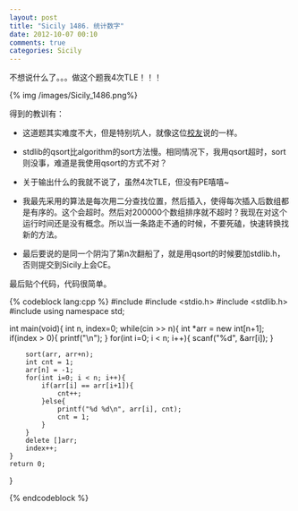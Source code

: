 ```yaml
---
layout: post
title: "Sicily 1486. 统计数字"
date: 2012-10-07 00:10
comments: true
categories: Sicily
---
```


不想说什么了。。。做这个题我4次TLE！！！

{% img /images/Sicily_1486.png%}

<!-- more -->

得到的教训有：

* 这道题其实难度不大，但是特别坑人，就像这位[校友](http://blog.csdn.net/chenhq1991/article/details/7758850)说的一样。

* stdlib的qsort比algorithm的sort方法慢。相同情况下，我用qsort超时，sort则没事，难道是我使用qsort的方式不对？

* 关于输出什么的我就不说了，虽然4次TLE，但没有PE嘻嘻~

* 我最先采用的算法是每次用二分查找位置，然后插入，使得每次插入后数组都是有序的。这个会超时。然后对200000个数组排序就不超时？我现在对这个运行时间还是没有概念。所以当一条路走不通的时候，不要死磕，快速转换找新的方法。

* 最后要说的是同一个阴沟了第n次翻船了，就是用qsort的时候要加stdlib.h，否则提交到Sicily上会CE。

最后贴个代码，代码很简单。

{% codeblock lang:cpp %}
#include <iostream>
#include <stdio.h>
#include <stdlib.h>
#include <algorithm>
using namespace std;

int main(void){
	int n, index=0;
	while(cin >> n){
		int *arr = new int[n+1];
		if(index > 0){
			printf("\n");
		}
		for(int i=0; i < n; i++){
			scanf("%d", &arr[i]);
		}

		sort(arr, arr+n);
		int cnt = 1;
		arr[n] = -1;
		for(int i=0; i < n; i++){
			if(arr[i] == arr[i+1]){
				cnt++;
			}else{
				printf("%d %d\n", arr[i], cnt);
				cnt = 1;
			}
		}
		delete []arr;
		index++;
	}
	return 0;
}

{% endcodeblock %}